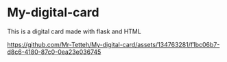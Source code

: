 # My-digital-card
This is a digital card made with flask and HTML


https://github.com/Mr-Tetteh/My-digital-card/assets/134763281/f1bc06b7-d8c6-4180-87c0-0ea23e036745

